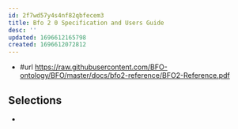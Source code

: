 ```yaml
---
id: 2f7wd57y4s4nf82qbfecem3
title: Bfo 2 0 Specification and Users Guide
desc: ''
updated: 1696612165798
created: 1696612072812
---
```


- #url https://raw.githubusercontent.com/BFO-ontology/BFO/master/docs/bfo2-reference/BFO2-Reference.pdf


## Selections

- 